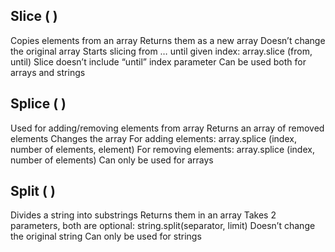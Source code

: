 ## Slice ( )
Copies elements from an array
Returns them as a new array
Doesn’t change the original array
Starts slicing from … until given index: array.slice (from, until)
Slice doesn’t include “until” index parameter
Can be used both for arrays and strings


## Splice ( )
Used for adding/removing elements from array
Returns an array of removed elements
Changes the array
For adding elements: array.splice (index, number of elements, element)
For removing elements: array.splice (index, number of elements)
Can only be used for arrays


## Split ( )
Divides a string into substrings
Returns them in an array
Takes 2 parameters, both are optional: string.split(separator, limit)
Doesn’t change the original string
Can only be used for strings